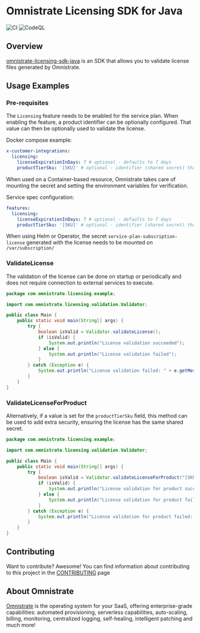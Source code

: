 # Omnistrate Licensing SDK for Java

![CI](https://github.com/omnistrate-oss/omnistrate-licensing-sdk-java/actions/workflows/build.yml/badge.svg) 
![CodeQL](https://github.com/omnistrate-oss/omnistrate-licensing-sdk-java/actions/workflows/github-code-scanning/codeql/badge.svg)

## Overview

[omnistrate-licensing-sdk-java](https://github.com/omnistrate-oss/omnistrate-licensing-sdk-java) is an SDK that allows you to validate license files generated by Omnistrate. 

## Usage Examples

### Pre-requisites

The `Licensing` feature needs to be enabled for the service plan. When enabling the feature, a product identifier can be optionally configured. That value can then be optionally used to validate the license. 

Docker compose example: 
```yaml
x-customer-integrations:
  licensing: 
    licenseExpirationInDays: 7 # optional - defaults to 7 days
    productTierSku: '[SKU]' # optional - identifier (shared secret) that can be used to add extra security on validation
```

When used on a Container-based resource, Omnistrate takes care of mounting the secret and setting the environment variables for verification. 

Service spec configuration:
```yaml
features:
  licensing:
    licenseExpirationInDays: 7 # optional - defaults to 7 days
    productTierSku: '[SKU]' # optional - identifier (shared secret) that can be used to add extra security on validation

```

When using Helm or Operator, the secret `service-plan-subscription-license` generated with the license needs to be mounted on `/var/subscription/`

### ValidateLicense

The validation of the license can be done on startup or periodically and does not require connection to external services to execute. 

```java
package com.omnistrate.licensing.example;

import com.omnistrate.licensing.validation.Validator;

public class Main {
    public static void main(String[] args) {
        try {
            boolean isValid = Validator.validateLicense();
            if (isValid) {
                System.out.println("License validation succeeded");
            } else {
                System.out.println("License validation failed");
            }
        } catch (Exception e) {
            System.out.println("License validation failed: " + e.getMessage());
        }
    }
}
```

### ValidateLicenseForProduct

Alternatively, if a value is set for the `productTierSku` field, this method can be used to add extra security, ensuring the license has the same shared secret. 

```java
package com.omnistrate.licensing.example;

import com.omnistrate.licensing.validation.Validator;

public class Main {
    public static void main(String[] args) {
        try {
            boolean isValid = Validator.validateLicenseForProduct("[SKU]");
            if (isValid) {
                System.out.println("License validation for product succeeded");
            } else {
                System.out.println("License validation for product failed");
            }
        } catch (Exception e) {
            System.out.println("License validation for product failed: " + e.getMessage());
        }
    }
}
```

## Contributing

Want to contribute? Awesome! You can find information about contributing to this
project in the [CONTRIBUTING](/CONTRIBUTING.md) page

## About Omnistrate

[Omnistrate](https://omnistrate.com/) is the operating system for your SaaS,
offering enterprise-grade capabilities: automated provisioning, serverless
capabilities, auto-scaling, billing, monitoring, centralized logging,
self-healing, intelligent patching and much more!

